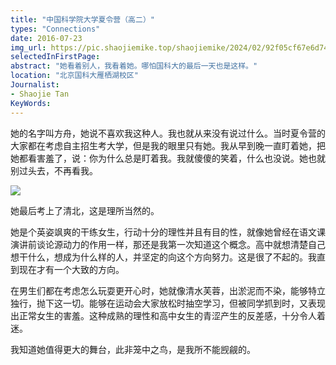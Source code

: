 ```yaml
---
title: "中国科学院大学夏令营（高二）"
types: "Connections"
date: 2016-07-23
img_url: https://pic.shaojiemike.top/shaojiemike/2024/02/92f05cf67e6d74d21b61db3beaaf21e8.png
selectedInFirstPage:
abstract: "她看着别人，我看着她。哪怕国科大的最后一天也是这样。"
location: "北京国科大雁栖湖校区"
Journalist:
- Shaojie Tan
KeyWords:
---
```


她的名字叫方舟，她说不喜欢我这种人。我也就从来没有说过什么。当时夏令营的大家都在考虑自主招生考大学，但是我的眼里只有她。我从早到晚一直盯着她，把她都看害羞了，说：你为什么总是盯着我。我就傻傻的笑着，什么也没说。她也就别过头去，不再看我。

![](https://pic.shaojiemike.top/shaojiemike/2024/02/75e71378f475d43a26b29449f8ae7a4a.png)

她最后考上了清北，这是理所当然的。

她是个英姿飒爽的干练女生，行动十分的理性并且有目的性，就像她曾经在语文课演讲前谈论源动力的作用一样，那还是我第一次知道这个概念。高中就想清楚自己想干什么，想成为什么样的人，并坚定的向这个方向努力。这是很了不起的。我直到现在才有一个大致的方向。

在男生们都在考虑怎么玩耍更开心时，她就像清水芙蓉，出淤泥而不染，能够特立独行，抛下这一切。能够在运动会大家放松时抽空学习，但被同学抓到时，又表现出正常女生的害羞。这种成熟的理性和高中女生的青涩产生的反差感，十分令人着迷。

我知道她值得更大的舞台，此非笼中之鸟，是我所不能觊觎的。